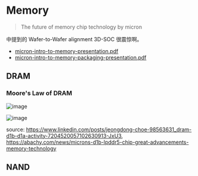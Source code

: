 # Memory

> The future of memory chip technology by micron

中提到的 Wafer-to-Wafer alignment 3D-SOC 很震惊啊。

- [micron-intro-to-memory-presentation.pdf](https://www.micron.com/content/dam/micron/educatorhub/intro-to-memory/micron-intro-to-memory-presentation.pdf)
- [micron-intro-to-memory-packaging-presentation.pdf](https://www.micron.com/content/dam/micron/educatorhub/intro-to-memory-packaging/micron-intro-to-memory-packaging-presentation.pdf)

## DRAM

### Moore's Law of DRAM

![image](https://github.com/user-attachments/assets/24eb2590-80da-4dab-a2c8-8f8189fa278d)

![image](https://github.com/user-attachments/assets/864d8970-4ff0-4dab-bec3-0f3d8ba5e62b)

source: https://www.linkedin.com/posts/jeongdong-choe-98563631_dram-d1b-d1a-activity-7204520057102630913-JxU3, https://abachy.com/news/microns-d1b-lpddr5-chip-great-advancements-memory-technology

## NAND

